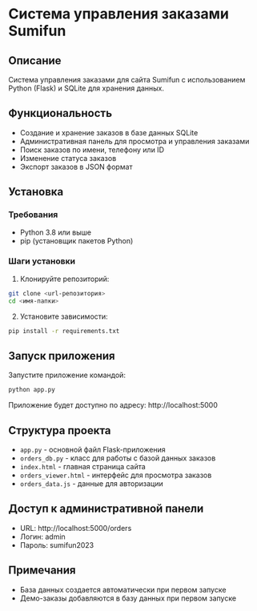 # Система управления заказами Sumifun

## Описание
Система управления заказами для сайта Sumifun с использованием Python (Flask) и SQLite для хранения данных.

## Функциональность
- Создание и хранение заказов в базе данных SQLite
- Административная панель для просмотра и управления заказами
- Поиск заказов по имени, телефону или ID
- Изменение статуса заказов
- Экспорт заказов в JSON формат

## Установка

### Требования
- Python 3.8 или выше
- pip (установщик пакетов Python)

### Шаги установки
1. Клонируйте репозиторий:
```bash
git clone <url-репозитория>
cd <имя-папки>
```

2. Установите зависимости:
```bash
pip install -r requirements.txt
```

## Запуск приложения
Запустите приложение командой:
```bash
python app.py
```

Приложение будет доступно по адресу: http://localhost:5000

## Структура проекта
- `app.py` - основной файл Flask-приложения
- `orders_db.py` - класс для работы с базой данных заказов
- `index.html` - главная страница сайта
- `orders_viewer.html` - интерфейс для просмотра заказов
- `orders_data.js` - данные для авторизации

## Доступ к административной панели
- URL: http://localhost:5000/orders
- Логин: admin
- Пароль: sumifun2023

## Примечания
- База данных создается автоматически при первом запуске
- Демо-заказы добавляются в базу данных при первом запуске 